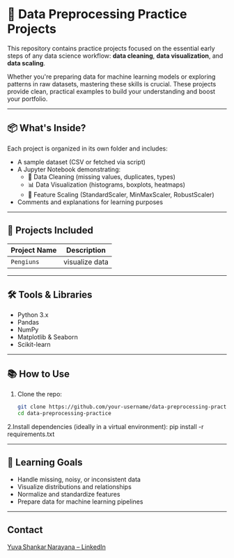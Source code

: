 # 🧹 Data Preprocessing Practice Projects

This repository contains practice projects focused on the essential early steps of any data science workflow: **data cleaning**, **data visualization**, and **data scaling**.

Whether you're preparing data for machine learning models or exploring patterns in raw datasets, mastering these skills is crucial. These projects provide clean, practical examples to build your understanding and boost your portfolio.

---

## 📦 What's Inside?

Each project is organized in its own folder and includes:
- A sample dataset (CSV or fetched via script)
- A Jupyter Notebook demonstrating:
  - 🧼 Data Cleaning (missing values, duplicates, types)
  - 📊 Data Visualization (histograms, boxplots, heatmaps)
  - 📏 Feature Scaling (StandardScaler, MinMaxScaler, RobustScaler)
- Comments and explanations for learning purposes

---

## 🚀 Projects Included

| Project Name        | Description |
|---------------------|-------------|
| `Pengiuns`          | visualize data|

---

## 🛠️ Tools & Libraries

- Python 3.x
- Pandas
- NumPy
- Matplotlib & Seaborn
- Scikit-learn

---

## 📚 How to Use

1. Clone the repo:
   ```bash
   git clone https://github.com/your-username/data-preprocessing-practice.git
   cd data-preprocessing-practice
2.Install dependencies (ideally in a virtual environment):
 pip install -r requirements.txt
 
---
## 🎯 Learning Goals

- Handle missing, noisy, or inconsistent data
- Visualize distributions and relationships
- Normalize and standardize features
- Prepare data for machine learning pipelines



---
## Contact
[Yuva Shankar Narayana – LinkedIn](https://www.linkedin.com/in/yuva-shankar-narayana/?originalSubdomain=in)


  
